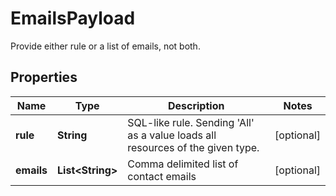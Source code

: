 

# EmailsPayload

Provide either rule or a list of emails, not both.
## Properties

Name | Type | Description | Notes
------------ | ------------- | ------------- | -------------
**rule** | **String** | SQL-like rule. Sending &#39;All&#39; as a value loads all resources of the given type. |  [optional]
**emails** | **List&lt;String&gt;** | Comma delimited list of contact emails |  [optional]



